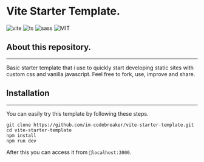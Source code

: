 # Vite Starter Template.

![vite](https://badgen.net/badge/vite/^2.8.0/purple?icon=terminal) ![ts](https://badgen.net/badge/typescript/^4.5.4/blue?icon=typescript) ![sass](https://badgen.net/badge/sass/^1.49.9/pink?icon=awesome) ![MIT](https://badgen.net/badge/License/MIT/purple)

## About this repository.

---

Basic starter template that i use to quickly start developing static sites with custom css and vanilla javascript.
Feel free to fork, use, improve and share.

## Installation

---

You can easily try this template by following these steps.

```
git clone https://github.com/im-codebreaker/vite-starter-template.git
cd vite-starter-template
npm install
npm run dev
```

After this you can access it from `🔗localhost:3000`.
